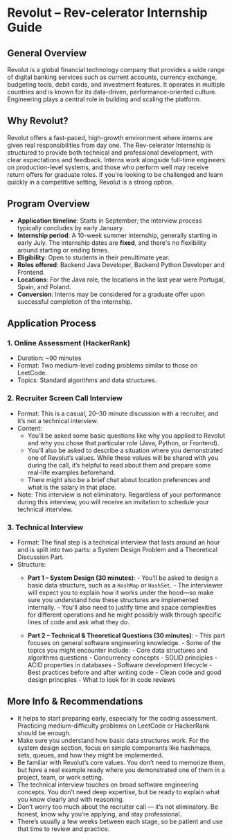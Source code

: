 # Revolut – Rev-celerator Internship Guide

## General Overview

Revolut is a global financial technology company that provides a wide range of digital banking services such as current accounts, currency exchange, budgeting tools, debit cards, and investment features. It operates in multiple countries and is known for its data-driven, performance-oriented culture. Engineering plays a central role in building and scaling the platform.

## Why Revolut?

Revolut offers a fast-paced, high-growth environment where interns are given real responsibilities from day one. The Rev-celerator Internship is structured to provide both technical and professional development, with clear expectations and feedback. Interns work alongside full-time engineers on production-level systems, and those who perform well may receive return offers for graduate roles. If you're looking to be challenged and learn quickly in a competitive setting, Revolut is a strong option.

## Program Overview

- **Application timeline**: Starts in September; the interview process typically concludes by early January.
- **Internship period**: A 10-week summer internship, generally starting in early July. The internship dates are **fixed**, and there's no flexibility around starting or ending times.
- **Eligibility**: Open to students in their penultimate year.
- **Roles offered**: Backend Java Developer, Backend Python Developer and Frontend.
- **Locations**: For the Java role, the locations in the last year were Portugal, Spain, and Poland.
- **Conversion**: Interns may be considered for a graduate offer upon successful completion of the internship.

## Application Process

### 1. Online Assessment (HackerRank)

- Duration: ~90 minutes
- Format: Two medium-level coding problems similar to those on LeetCode.
- Topics: Standard algorithms and data structures.


### 2. Recruiter Screen Call Interview

- Format: This is a casual, 20–30 minute discussion with a recruiter, and it’s not a technical interview. 
- Content:
  - You’ll be asked some basic questions like why you applied to Revolut and why you chose that particular role (Java, Python, or Frontend). 
  - You’ll also be asked to describe a situation where you demonstrated one of Revolut’s values. While these values will be shared with you during the call, it’s helpful to read about them and prepare some real-life examples beforehand.
  - There might also be a brief chat about location preferences and what is the salary in that place.
- Note: This interview is not eliminatory. Regardless of your performance during this interview, you will receive an invitation to schedule your technical interview.

### 3. Technical Interview

- Format: The final step is a technical interview that lasts around an hour and is split into two parts: a System Design Problem and a Theoretical Discussion Part.
- Structure:
  - **Part 1 – System Design (30 minutes)**:
		- You’ll be asked to design a basic data structure, such as a `HashMap` or `HashSet`. 
		- The interviewer will expect you to explain how it works under the hood—so make sure you understand how these structures are implemented internally. 
		- You'll also need to justify time and space complexities for different operations and he might possibly walk through specific lines of code and ask what they do.

  - **Part 2 – Technical & Theoretical Questions (30 minutes)**:
		- This part focuses on general software engineering knowledge. 
		- Some of the topics you might encounter include:
			- Core data structures and algorithms questions
			- Concurrency concepts
			- SOLID principles
			- ACID properties in databases
			- Software development lifecycle
			- Best practices before and after writing code
			- Clean code and good design principles
			- What to look for in code reviews
			
## More Info & Recommendations

- It helps to start preparing early, especially for the coding assessment. Practicing medium-difficulty problems on LeetCode or HackerRank should be enough.
- Make sure you understand how basic data structures work. For the system design section, focus on simple components like hashmaps, sets, queues, and how they might be implemented.
- Be familiar with Revolut’s core values. You don’t need to memorize them, but have a real example ready where you demonstrated one of them in a project, team, or work setting.
- The technical interview touches on broad software engineering concepts. You don’t need deep expertise, but be ready to explain what you know clearly and with reasoning.
- Don’t worry too much about the recruiter call — it’s not eliminatory. Be honest, know why you’re applying, and stay professional.
- There’s usually a few weeks between each stage, so be patient and use that time to review and practice.
